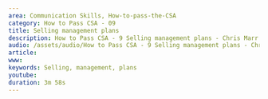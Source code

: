 ```yaml
---
area: Communication Skills, How-to-pass-the-CSA
category: How to Pass CSA - 09
title: Selling management plans
description: How to Pass CSA - 9 Selling management plans - Chris Marr
audio: /assets/audio/How to Pass CSA - 9 Selling management plans - Chris Marr - MQ.mp3
article: 
www: 
keywords: Selling, management, plans
youtube: 
duration: 3m 58s
--- 
```

